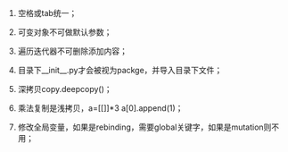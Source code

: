 1. 空格或tab统一；

2. 可变对象不可做默认参数；
3. 遍历迭代器不可删除添加内容；
4. 目录下\_\_init\_\_.py才会被视为packge，并导入目录下文件；
5. 深拷贝copy.deepcopy()；
6. 乘法复制是浅拷贝，a=[[]]*3 a[0].append(1)；
7. 修改全局变量，如果是rebinding，需要global关键字，如果是mutation则不用；